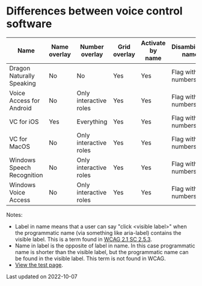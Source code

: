 # Differences between voice control software

| Name | Name overlay | Number overlay | Grid overlay | Activate by name | Disambiguate names | Activate by role | Disambiguate roles | Supports label in name | Supports name in label |
|----------------------------|--------------|------------------------|--------------|------------------|--------------------|------------------|--------------------|------------------------|------------------------|
| Dragon Naturally Speaking | No | No | Yes | Yes | Flag with numbers | Yes | Yes | Yes | Yes |
| Voice Access for Android | No | Only interactive roles | Yes | Yes | Flag with numbers | No | NA | Yes | Yes |
| VC for iOS | Yes | Everything | Yes | Yes | Flag with numbers | No | NA | No | No |
| VC for MacOS | No | Only interactive roles | Yes | Yes | Flag with numbers | No | NA | Yes | No |
| Windows Speech Recognition | No | Only interactive roles | Yes | Yes | Flag with numbers | No | NA | Yes | Yes |
| Windows Voice Access | No | Only interactive roles | Yes | Yes | Flag with numbers | No | NA | Yes | No |

Notes:

 * Label in name means that a user can say  "click \<visible label\>" when the programmatic name (via something like aria-label) contains the visible label. This is a term found in [WCAG 2.1 SC 2.5.3](https://www.w3.org/WAI/WCAG21/Understanding/label-in-name.html).
 * Name in label is the opposite of label in name. In this case programmatic name is shorter than the visible label, but the programmatic name can be found in the visible label. This term is not found in WCAG.
 * [View the test page](/tests/html/vc_general_tests.html).
 
 Last updated on 2022-10-07

